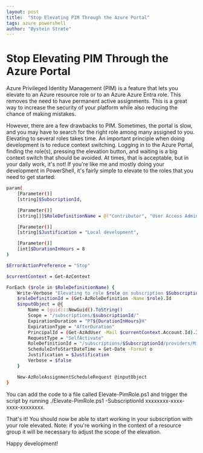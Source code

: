 ```yaml
---
layout: post
title:  "Stop Elevating PIM Through the Azure Portal"
tags: azure powershell
author: "Øystein Stræte"
---
```


# Stop Elevating PIM Through the Azure Portal

Azure Privileged Identity Management (PIM) is a feature that lets you elevate to an Azure resource role or to an Azure Azure Entra role. This removes the need to have permanent active assignments. This is a great way to increase the security of your platform while also reducing the chance of making mistakes.

However, there are a few drawbacks to PIM. Sometimes, the portal is slow, and you may have to search for the right role among many assigned to you. Elevating to several roles takes time. An important principle when doing development is to reduce context switching. Logging in to the Azure Portal, finding the role(s), pressing the elevation button, and waiting is a big context switch that should be avoided. At times, that is acceptable, but in your daily work, it's not! If you're like me and mostly doing your development in PowerShell, it's fairly simple to elevate to the roles that you need to get started:

```sh
param(
    [Parameter()]
    [string]$SubscriptionId,

    [Parameter()]
    [string[]]$RoleDefinitionName = @("Contributor", "User Access Administrator"),

    [Parameter()]
    [string]$Justification = "Local development",

    [Parameter()]
    [int]$DurationInHours = 8
)

$ErrorActionPreference = "Stop"

$currentContext = Get-AzContext

ForEach ($role in $RoleDefinitionName) {
    Write-Verbose "Elevating to role $role on subscription $SubscriptionId for $DurationInHours hours" -Verbose:$true
    $roleDefinitionId = (Get-AzRoleDefinition -Name $role).Id
    $inputObject = @{
        Name = [guid]::NewGuid().ToString()
        Scope = "/subscriptions/$subscriptionId/"
        ExpirationDuration = "PT${DurationInHours}H"
        ExpirationType = "AfterDuration"
        PrincipalId = (Get-AzAdUser -Mail $currentContext.Account.Id).Id
        RequestType = "SelfActivate"
        RoleDefinitionId = "/subscriptions/$SubscriptionId/providers/Microsoft.Authorization/roleDefinitions/$roleDefinitionId"
        ScheduleInfoStartDateTime = Get-Date -Format o
        Justification = $Justification
        Verbose = $false
    }

    New-AzRoleAssignmentScheduleRequest @inputObject
}
```

You can add the code to a file called Elevate-PimRole.ps1 and trigger the script by running ./Elevate-PimRole.ps1 -SubscriptionId xxxxxxxx-xxxx-xxxx-xxxxxxxx.

That's it! You should now be able to start working in your subscription with your role elevated. Note: if you're working in the context of a resource group it will be necessary to adjust the scope of the elevation.

Happy development!
